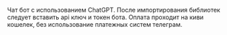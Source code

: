 Чат бот с использованием ChatGPT. После импортирования библиотек следует вставить api ключ и токен бота.
Оплата проходит на киви кошелек, без использование платежных систем телеграм.
